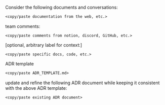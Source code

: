 Consider the following documents and conversations:
```markdown
<copy/paste documentation from the web, etc.>
```

team comments:
```
<copy/paste comments from notion, discord, GitHub, etc.>
```

[optional, arbitrary label for context:]
```
<copy/paste specific docs, code, etc.>
```

ADR template
```markdown
<copy/paste ADR_TEMPLATE.md>
```

update and refine the following ADR document while keeping it consistent with the above ADR template:
```markdown
<copy/paste existing ADR document>
```
